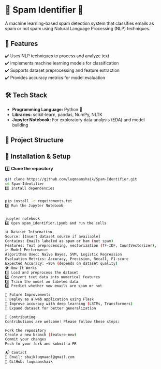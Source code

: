 # 📧 Spam Identifier 🚀  
A machine learning-based spam detection system that classifies emails as spam or not spam using Natural Language Processing (NLP) techniques.  

## 📌 Features  
✔️ Uses NLP techniques to process and analyze text  
✔️ Implements machine learning models for classification  
✔️ Supports dataset preprocessing and feature extraction  
✔️ Provides accuracy metrics for model evaluation  

## 🛠️ Tech Stack  
- **Programming Language:** Python 🐍  
- **Libraries:** scikit-learn, pandas, NumPy, NLTK  
- **Jupyter Notebook:** For exploratory data analysis (EDA) and model building  

## 📂 Project Structure  
## 🚀 Installation & Setup  
1️⃣ **Clone the repository**  
```sh
git clone https://github.com/luqmaanshaik/Spam-Identifier.git
cd Spam-Identifier
2️⃣ Install dependencies


pip install -r requirements.txt
3️⃣ Run the Jupyter Notebook


jupyter notebook
4️⃣ Open spam_identifier.ipynb and run the cells

📊 Dataset Information
Source: [Insert dataset source if available]
Contains: Emails labeled as spam or ham (not spam)
Features: Text preprocessing, vectorization (TF-IDF, CountVectorizer), and classification
📈 Model Performance
Algorithms Used: Naïve Bayes, SVM, Logistic Regression
Evaluation Metrics: Accuracy, Precision, Recall, F1-score
Expected Accuracy: ~95% (depends on dataset quality)
🛠️ How It Works
1️⃣ Load and preprocess the dataset
2️⃣ Convert text data into numerical features
3️⃣ Train the model on labeled data
4️⃣ Predict whether new emails are spam or not

📝 Future Improvements
🔹 Deploy as a web application using Flask
🔹 Improve accuracy with deep learning (LSTMs, Transformers)
🔹 Expand dataset for better generalization

🤝 Contributing
Contributions are welcome! Please follow these steps:

Fork the repository
Create a new branch (feature-new)
Commit your changes
Push to your fork and submit a PR

📬 Contact
📧 Email: shaikluqmaan1@gmail.com
🔗 GitHub: luqmaanshaik
